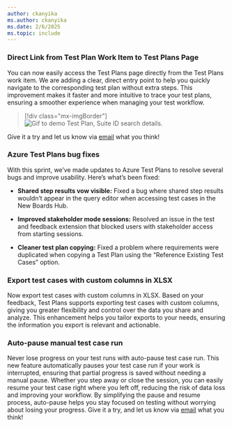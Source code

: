 ```yaml
---
author: ckanyika
ms.author: ckanyika
ms.date: 2/6/2025
ms.topic: include
---
```


### Direct Link from Test Plan Work Item to Test Plans Page

You can now easily access the Test Plans page directly from the Test Plans work item. We are adding a clear, direct entry point to help you quickly navigate to the corresponding test plan without extra steps. This improvement makes it faster and more intuitive to trace your test plans, ensuring a smoother experience when managing your test workflow.

> [!div class="mx-imgBorder"]
> ![Gif to demo Test Plan, Suite ID search details.](../../media/251-testplans-01.gif "gif to GitHub Test Plan, Suite ID search details")

 Give it a try and let us know via  [email](mailto:adocustomerfeedback@service.microsoft.com) what you think!

### Azure Test Plans bug fixes

With this sprint, we’ve made updates to Azure Test Plans to resolve several bugs and improve usability. Here’s what’s been fixed:

* **Shared step results vow visible:**
    Fixed a bug where shared step results wouldn’t appear in the query editor when accessing test cases in the New Boards Hub.

* **Improved stakeholder mode sessions:**
    Resolved an issue in the test and feedback extension that blocked users with stakeholder access from starting sessions. 
* **Cleaner test plan copying:**
    Fixed a problem where requirements were duplicated when copying a Test Plan using the “Reference Existing Test Cases” option.

### Export test cases with custom columns in XLSX

Now export test cases with custom columns in XLSX. Based on your feedback, Test Plans supports exporting test cases with custom columns, giving you greater flexibility and control over the data you share and analyze. This enhancement helps you tailor exports to your needs, ensuring the information you export is relevant and actionable.

### Auto-pause manual test case run
Never lose progress on your test runs with auto-pause test case run. This new feature automatically pauses your test case run if your work is interrupted, ensuring that partial progress is saved without needing a manual pause. Whether you step away or close the session, you can easily resume your test case right where you left off, reducing the risk of data loss and improving your workflow. By simplifying the pause and resume process, auto-pause helps you stay focused on testing without worrying about losing your progress. Give it a try, and let us know via [email](mailto:adocustomerfeedback@service.microsoft.com) what you think!